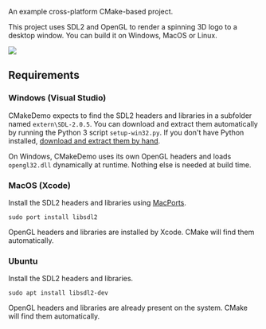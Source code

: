 An example cross-platform CMake-based project.

This project uses SDL2 and OpenGL to render a spinning 3D logo to a desktop window. You can build it on Windows, MacOS or Linux.

![](http://preshing.com/images/cmakedemo-preview.png)

## Requirements

### Windows (Visual Studio)

CMakeDemo expects to find the SDL2 headers and libraries in a subfolder named `extern\SDL-2.0.5`. You can download and extract them automatically by running the Python 3 script `setup-win32.py`. If you don't have Python installed, [download and extract them by hand](https://www.libsdl.org/release/SDL2-devel-2.0.5-VC.zip).

On Windows, CMakeDemo uses its own OpenGL headers and loads `opengl32.dll` dynamically at runtime. Nothing else is needed at build time.

### MacOS (Xcode)

Install the SDL2 headers and libraries using [MacPorts](https://www.macports.org/).

    sudo port install libsdl2
    
OpenGL headers and libraries are installed by Xcode. CMake will find them automatically.

### Ubuntu

Install the SDL2 headers and libraries.

    sudo apt install libsdl2-dev
    
OpenGL headers and libraries are already present on the system. CMake will find them automatically.
